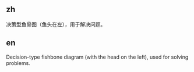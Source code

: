 ## zh

决策型鱼骨图（鱼头在左），用于解决问题。

## en

Decision-type fishbone diagram (with the head on the left), used for solving problems.
